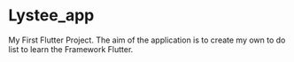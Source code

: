 # Lystee_app
My First Flutter Project. The aim of the application is to create my own to do list to learn the Framework Flutter.
